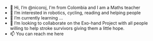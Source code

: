 - 👋 Hi, I’m @nicoroj, I'm from Colombia and I am a Maths teacher
- 👀 I’m interested in robotics, cycling, reading and helping people
- 🌱 I’m currently learning ...
- 💞️ I’m looking to collaborate on the Exo-hand Project with all people willing to help stroke survivors giving them a little hope.
- 📫 You can reach me here

<!---
nicoroj/nicoroj is a ✨ special ✨ repository because its `README.md` (this file) appears on your GitHub profile.
You can click the Preview link to take a look at your changes.
--->

